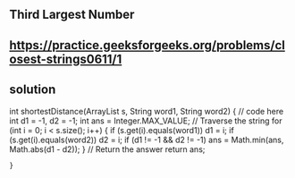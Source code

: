  ## Third Largest Number

## https://practice.geeksforgeeks.org/problems/closest-strings0611/1


## solution
 int shortestDistance(ArrayList<String> s, String word1, String word2) {
        // code here
        int d1 = -1, d2 = -1;
        int ans = Integer.MAX_VALUE;
    // Traverse the string
    for (int i = 0; i < s.size(); i++) {
        if (s.get(i).equals(word1))
            d1 = i;
        if (s.get(i).equals(word2))
            d2 = i;
        if (d1 != -1 && d2 != -1)
            ans = Math.min(ans, Math.abs(d1 - d2));
    }
    // Return the answer
    return ans;

    }